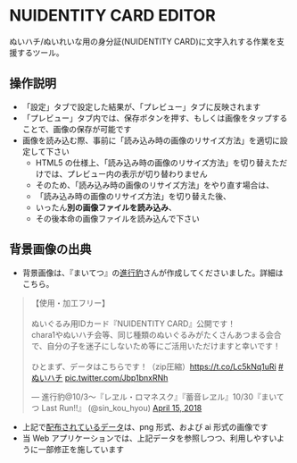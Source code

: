 # NUIDENTITY CARD EDITOR

ぬいハチ/ぬいれいな用の身分証(NUIDENTITY CARD)に文字入れする作業を支援するツール。

## 操作説明

- 「設定」タブで設定した結果が、「プレビュー」タブに反映されます
- 「プレビュー」タブ内では、保存ボタンを押す、もしくは画像をタップすることで、画像の保存が可能です
- 画像を読み込む際、事前に「読み込み時の画像のリサイズ方法」を適切に設定して下さい
  - HTML5 の仕様上、「読み込み時の画像のリサイズ方法」を切り替えただけでは、プレビュー内の表示が切り替わりません
  - そのため、「読み込み時の画像のリサイズ方法」をやり直す場合は、
  - 「読み込み時の画像のリサイズ方法」を切り替えた後、
  - いったん**別の画像ファイルを読み込み**、
  - その後本命の画像ファイルを読み込んで下さい

## 背景画像の出典

- 背景画像は、『まいてつ』の[進行豹](https://twitter.com/sin_kou_hyou)さんが作成してくださいました。詳細はこちら。

<blockquote class="twitter-tweet" data-partner="tweetdeck"><p lang="ja" dir="ltr">【使用・加工フリー】<br><br>ぬいぐるみ用IDカード『NUIDENTITY CARD』公開です！<br>chara1やぬいハチ会等、同じ種類のぬいぐるみがたくさんあつまる会合で、自分の子を迷子にしないため等にご活用いただけますと幸いです！<br><br>ひとまず、データはこちらです！（zip圧縮）<a href="https://t.co/Lc5kNq1uRi">https://t.co/Lc5kNq1uRi</a> <a href="https://twitter.com/hashtag/%E3%81%AC%E3%81%84%E3%83%8F%E3%83%81?src=hash&amp;ref_src=twsrc%5Etfw">#ぬいハチ</a> <a href="https://t.co/Jbp1bnxRNh">pic.twitter.com/Jbp1bnxRNh</a></p>&mdash; 進行豹@10/3～『レヱル・ロマネスク』『蓄音レヱル』10/30『まいてつ Last Run!!』 (@sin_kou_hyou) <a href="https://twitter.com/sin_kou_hyou/status/985448725026762752?ref_src=twsrc%5Etfw">April 15, 2018</a></blockquote>
<script async src="https://platform.twitter.com/widgets.js" charset="utf-8"></script>

- 上記で[配布されているデータ](https://t.co/Lc5kNq1uRi)は、png 形式、および ai 形式の画像です
- 当 Web アプリケーションでは、上記データを参照しつつ、利用しやすいように一部修正を施しています
